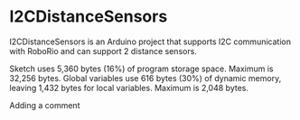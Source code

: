 # I2CDistanceSensors

I2CDistanceSensors is an Arduino project that supports I2C communication with RoboRio and can support 2 distance sensors.

Sketch uses 5,360 bytes (16%) of program storage space. Maximum is 32,256 bytes.
Global variables use 616 bytes (30%) of dynamic memory, leaving 1,432 bytes for local variables. Maximum is 2,048 bytes.

Adding a comment